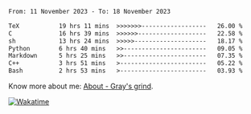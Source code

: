<!--START_SECTION:waka-->

```txt
From: 11 November 2023 - To: 18 November 2023

TeX           19 hrs 11 mins  >>>>>>>------------------   26.00 %
C             16 hrs 39 mins  >>>>>>-------------------   22.58 %
sh            13 hrs 24 mins  >>>>>--------------------   18.17 %
Python        6 hrs 40 mins   >>-----------------------   09.05 %
Markdown      5 hrs 25 mins   >>-----------------------   07.35 %
C++           3 hrs 51 mins   >------------------------   05.22 %
Bash          2 hrs 53 mins   >------------------------   03.93 %
```

<!--END_SECTION:waka-->

<!-- [![grayxu's github stats](https://github-readme-stats.vercel.app/api?username=grayxu&count_private=true&show_icons=true)](https://github.com/grayxu) -->

Know more about me: [About - Gray's grind](https://www.grayxu.cn/).
<p align="left">
  <a href="https://wakatime.com/@grayxu" target="_blank">
    <img alt="Wakatime" src="https://wakatime.com/badge/user/c69eb31e-43a1-463f-8968-c3449e386f57.svg"/>
  </a>
</p>

